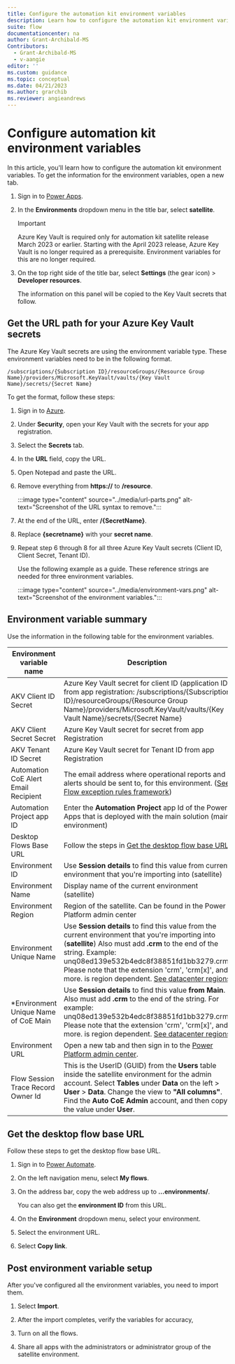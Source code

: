 ```yaml
---
title: Configure the automation kit environment variables
description: Learn how to configure the automation kit environment variables.
suite: flow
documentationcenter: na
author: Grant-Archibald-MS
Contributors:
  - Grant-Archibald-MS
  - v-aangie
editor: ''
ms.custom: guidance
ms.topic: conceptual
ms.date: 04/21/2023
ms.author: grarchib
ms.reviewer: angieandrews
---
```


# Configure automation kit environment variables

In this article, you'll learn how to configure the automation kit environment variables. To get the information for the environment variables, open a new tab.

1. Sign in to [Power Apps](https://make.powerapps.com).

1. In the **Environments** dropdown menu in the title bar, select **satellite**.

   > [!IMPORTANT]
   > Azure Key Vault is required only for automation kit satellite release March 2023 or earlier. Starting with the April 2023 release, Azure Key Vault is no longer required as a prerequisite. Environment variables for this are no longer required.

1. On the top right side of the title bar, select **Settings** (the gear icon) > **Developer resources**.

    The information on this panel will be copied to the Key Vault secrets that follow.

## Get the URL path for your Azure Key Vault secrets

The Azure Key Vault secrets are using the environment variable type. These environment variables need to be in the following format.
  
   ```azurecli
   /subscriptions/{Subscription ID}/resourceGroups/{Resource Group Name}/providers/Microsoft.KeyVault/vaults/{Key Vault Name}/secrets/{Secret Name}
   ```

To get the format, follow these steps:

1. Sign in to [Azure](https://portal.azure.com/home).

1. Under **Security**, open your Key Vault with the secrets for your app registration.

1. Select the **Secrets** tab.

1. In the **URL** field, copy the URL.

1. Open Notepad and paste the URL.

1. Remove everything from **https://** to **/resource**.

    :::image type="content" source="../media/url-parts.png" alt-text="Screenshot of the URL syntax to remove.":::

1. At the end of the URL, enter **/{SecretName}**.

1. Replace **{secretname}** with your **secret name**.

1. Repeat step 6 through 8 for all three Azure Key Vault secrets (Client ID, Client Secret, Tenant ID).

    Use the following example as a guide. These reference strings are needed for three environment variables.

    :::image type="content" source="../media/environment-vars.png" alt-text="Screenshot of the environment variables.":::

## Environment variable summary

   Use the information in the following table for the environment variables.

| Environment variable name      | Description |
|---------------------------------------|-------------------|
| AKV Client ID Secret                  | Azure Key Vault secret for client ID (application ID) from app registration: /subscriptions/{Subscription ID}/resourceGroups/{Resource Group Name}/providers/Microsoft.KeyVault/vaults/{Key Vault Name}/secrets/{Secret Name}                                                                   |
| AKV Client Secret Secret              | Azure Key Vault secret for secret from app Registration                                                                                                                                                                                                                                         |
| AKV Tenant ID Secret                  | Azure Key Vault secret for Tenant ID from app Registration                                                                                                                                                                                                                                      |
| Automation CoE Alert Email Recipient  | The email address where operational reports and alerts should be sent to, for this environment. ([See Flow exception rules framework](../exception-rules-framework.md#flow-exception-rules-framework))                                                                                                                            |
| Automation Project app ID             | Enter the **Automation Project** app Id of the Power Apps that is deployed with the main solution (main environment)                                                                                                                                                                            |
| Desktop Flows Base URL                | Follow the steps in [Get the desktop flow base URL](#get-the-desktop-flow-base-url)                                                                                                                     |
| Environment ID                        | Use **Session details** to find this value from current environment that you're importing into (satellite)                                                                                                                                                                                     |
| Environment Name                      | Display name of the current environment (satellite)                                                                                                                                                                                                                                             |
| Environment Region                    | Region of the satellite. Can be found in the Power Platform admin center                                                                                                                                                                                                                        |
| Environment Unique Name               | Use **Session details** to find this value from the current environment that you're importing into (**satellite**) Also must add **.crm** to the end of the string. Example: unq08ed139e532b4edc8f38851fd1bb3279.crm. Please note that the extension 'crm', 'crm[x]', and more. is region dependent. [See datacenter regions](/power-platform/admin/new-datacenter-regions)  |
| \*Environment Unique Name of CoE Main | Use **Session details** to find this value **from Main**. Also must add **.crm** to the end of the string. For example: unq08ed139e532b4edc8f38851fd1bb3279.crm. Please note that the extension 'crm', 'crm[x]', and more. is region dependent. [See datacenter regions](/power-platform/admin/new-datacenter-regions)                                                                                                                                                                                                                          |
| Environment URL                       | Open a new tab and then sign in to the [Power Platform admin center](https://admin.powerplatform.microsoft.com/home).                                                                                            |
| Flow Session Trace Record Owner Id    | This is the UserID (GUID) from the **Users** table inside the satellite environment for the admin account. Select **Tables** under **Data** on the left > **User** > **Data**. Change the view to **"All columns"**. Find the **Auto CoE Admin** account, and then copy the value under **User**. |

## Get the desktop flow base URL

Follow these steps to  get the desktop flow base URL.

1. Sign in to [Power Automate](https://make.powerautomate.com).

1. On the left navigation menu, select **My flows**.

1. On the address bar, copy the web address up to **…environments/**.

    You can also get the **environment ID** from this URL.

1. On the **Environment** dropdown menu, select your environment.

1. Select the environment URL. <!--From where?-->

1. Select **Copy link**.

## Post environment variable setup

After you've configured all the environment variables, you need to import them.

1. Select **Import**. <!--Are you still in Power Automate?-->

1. After the import completes, verify the variables for accuracy,

1. Turn on all the flows. <!--Say how to do this.-->

1. Share all apps with the administrators or administrator group of the satellite environment. <!--Say how to do this.-->

